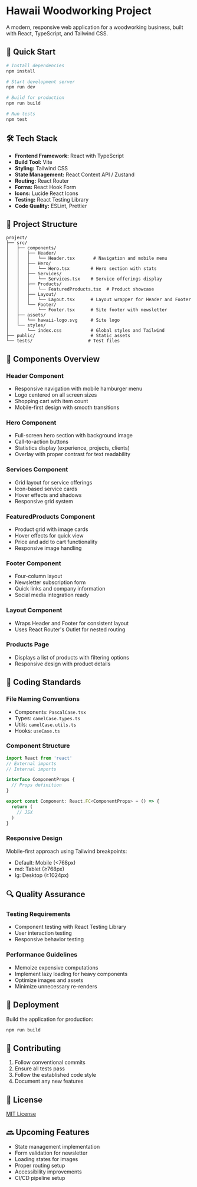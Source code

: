 # Hawaii Woodworking Project

A modern, responsive web application for a woodworking business, built with React, TypeScript, and Tailwind CSS.

## 🚀 Quick Start

```bash
# Install dependencies
npm install

# Start development server
npm run dev

# Build for production
npm run build

# Run tests
npm test
```

## 🛠 Tech Stack

- **Frontend Framework:** React with TypeScript
- **Build Tool:** Vite
- **Styling:** Tailwind CSS
- **State Management:** React Context API / Zustand
- **Routing:** React Router
- **Forms:** React Hook Form
- **Icons:** Lucide React Icons
- **Testing:** React Testing Library
- **Code Quality:** ESLint, Prettier

## 📁 Project Structure

```
project/
├── src/
│   ├── components/
│   │   ├── Header/
│   │   │   └── Header.tsx       # Navigation and mobile menu
│   │   ├── Hero/
│   │   │   └── Hero.tsx        # Hero section with stats
│   │   ├── Services/
│   │   │   └── Services.tsx    # Service offerings display
│   │   ├── Products/
│   │   │   └── FeaturedProducts.tsx  # Product showcase
│   │   ├── Layout/
│   │   │   └── Layout.tsx      # Layout wrapper for Header and Footer
│   │   └── Footer/
│   │       └── Footer.tsx      # Site footer with newsletter
│   ├── assets/
│   │   └── hawaii-logo.svg     # Site logo
│   └── styles/
│       └── index.css           # Global styles and Tailwind
├── public/                     # Static assets
└── tests/                     # Test files
```

## 🎯 Components Overview

### Header Component
- Responsive navigation with mobile hamburger menu
- Logo centered on all screen sizes
- Shopping cart with item count
- Mobile-first design with smooth transitions

### Hero Component
- Full-screen hero section with background image
- Call-to-action buttons
- Statistics display (experience, projects, clients)
- Overlay with proper contrast for text readability

### Services Component
- Grid layout for service offerings
- Icon-based service cards
- Hover effects and shadows
- Responsive grid system

### FeaturedProducts Component
- Product grid with image cards
- Hover effects for quick view
- Price and add to cart functionality
- Responsive image handling

### Footer Component
- Four-column layout
- Newsletter subscription form
- Quick links and company information
- Social media integration ready

### Layout Component
- Wraps Header and Footer for consistent layout
- Uses React Router's Outlet for nested routing

### Products Page
- Displays a list of products with filtering options
- Responsive design with product details

## 📝 Coding Standards

### File Naming Conventions
- Components: `PascalCase.tsx`
- Types: `camelCase.types.ts`
- Utils: `camelCase.utils.ts`
- Hooks: `useCase.ts`

### Component Structure
```typescript
import React from 'react'
// External imports
// Internal imports

interface ComponentProps {
  // Props definition
}

export const Component: React.FC<ComponentProps> = () => {
  return (
    // JSX
  )
}
```

### Responsive Design
Mobile-first approach using Tailwind breakpoints:
- Default: Mobile (<768px)
- md: Tablet (≥768px)
- lg: Desktop (≥1024px)

## 🔍 Quality Assurance

### Testing Requirements
- Component testing with React Testing Library
- User interaction testing
- Responsive behavior testing

### Performance Guidelines
- Memoize expensive computations
- Implement lazy loading for heavy components
- Optimize images and assets
- Minimize unnecessary re-renders

## 🚀 Deployment

Build the application for production:
```bash
npm run build
```

## 🤝 Contributing

1. Follow conventional commits
2. Ensure all tests pass
3. Follow the established code style
4. Document any new features

## 📄 License

[MIT License](LICENSE)

## 🔜 Upcoming Features

- State management implementation
- Form validation for newsletter
- Loading states for images
- Proper routing setup
- Accessibility improvements
- CI/CD pipeline setup
